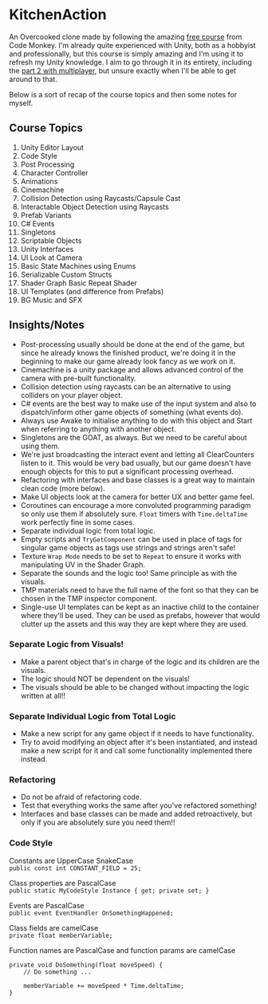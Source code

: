 # KitchenAction

An Overcooked clone made by following the amazing [free course](https://www.youtube.com/watch?v=AmGSEH7QcDg) from Code Monkey.
I'm already quite experienced with Unity, both as a hobbyist and professionally, but this course is simply amazing and I'm using it to refresh my Unity knowledge. I aim to go through it in its entirety, including the [part 2 with multiplayer](https://www.youtube.com/watch?v=7glCsF9fv3s), but unsure exactly when I'll be able to get around to that.

Below is a sort of recap of the course topics and then some notes for myself.

## Course Topics
1. Unity Editor Layout
2. Code Style
3. Post Processing
4. Character Controller
5. Animations
6. Cinemachine
7. Collision Detection using Raycasts/Capsule Cast
8. Interactable Object Detection using Raycasts
9. Prefab Variants
10. C# Events
11. Singletons
12. Scriptable Objects
13. Unity Interfaces
14. UI Look at Camera
15. Basic State Machines using Enums
16. Serializable Custom Structs
17. Shader Graph Basic Repeat Shader
18. UI Templates (and difference from Prefabs)
18. BG Music and SFX

## Insights/Notes
- Post-processing usually should be done at the end of the game, but since he already knows the finished product, we're doing it in the beginning to make our game already look fancy as we work on it.
- Cinemachine is a unity package and allows advanced control of the camera with pre-built functionality.
- Collision detection using raycasts can be an alternative to using colliders on your player object.
- C# events are the best way to make use of the input system and also to dispatch/inform other game objects of something (what events do).
- Always use Awake to initialise anything to do with this object and Start when referring to anything with another object.
- Singletons are the GOAT, as always. But we need to be careful about using them.
- We're just broadcasting the interact event and letting all ClearCounters listen to it. This would be very bad usually, but our game doesn't have enough objects for this to put a significant processing overhead.
- Refactoring with interfaces and base classes is a great way to maintain clean code (more below).
- Make UI objects look at the camera for better UX and better game feel.
- Coroutines can encourage a more convoluted programming paradigm so only use them if absolutely sure. `Float` timers with `Time.deltaTime` work perfectly fine in some cases.
- Separate individual logic from total logic.
- Empty scripts and `TryGetComponent` can be used in place of tags for singular game objects as tags use strings and strings aren't safe!
- Texture `Wrap Mode` needs to be set to `Repeat` to ensure it works with manipulating UV in the Shader Graph.
- Separate the sounds and the logic too! Same principle as with the visuals.
- TMP materials need to have the full name of the font so that they can be chosen in the TMP inspector component.
- Single-use UI templates can be kept as an inactive child to the container where they'll be used. They can be used as prefabs, however that would clutter up the assets and this way they are kept where they are used.

### Separate Logic from Visuals!
- Make a parent object that's in charge of the logic and its children are the visuals.
- The logic should NOT be dependent on the visuals!
- The visuals should be able to be changed without impacting the logic written at all!!

### Separate Individual Logic from Total Logic
- Make a new script for any game object if it needs to have functionality.
- Try to avoid modifying an object after it's been instantiated, and instead make a new script for it and call some functionality implemented there instead.

### Refactoring
- Do not be afraid of refactoring code.
- Test that everything works the same after you've refactored something!
- Interfaces and base classes can be made and added retroactively, but only if you are absolutely sure you need them!!

### Code Style

Constants are UpperCase SnakeCase  
`public const int CONSTANT_FIELD = 25;`

Class properties are PascalCase  
`public static MyCodeStyle Instance { get; private set; }`

Events are PascalCase  
`public event EventHandler OnSomethingHappened;`

Class fields are camelCase  
`private float memberVariable;`

Function names are PascalCase and function params are camelCase

```
private void DoSomething(float moveSpeed) {
    // Do something ...
    
    memberVariable += moveSpeed * Time.deltaTime;
}
```